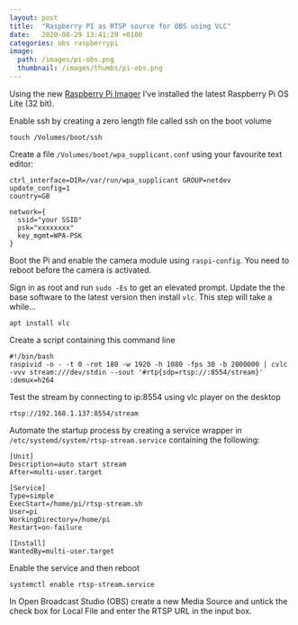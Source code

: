 ```yaml
---
layout: post
title:  "Raspberry PI as RTSP source for OBS using VLC"
date:   2020-08-29 13:41:29 +0100
categories: obs raspberrypi
image:
  path: /images/pi-obs.png
  thumbnail: /images/thumbs/pi-obs.png
---
```

Using the new [Raspberry Pi Imager](https://www.raspberrypi.org/downloads/) I’ve installed the latest Raspberry Pi OS Lite (32 bit).

Enable ssh by creating a zero length file called ssh on the boot volume

    touch /Volumes/boot/ssh

Create a file `/Volumes/boot/wpa_supplicant.conf` using your favourite text editor:

    ctrl_interface=DIR=/var/run/wpa_supplicant GROUP=netdev
    update_config=1
    country=GB

    network={
      ssid="your SSID"
      psk="xxxxxxxx"
      key_mgmt=WPA-PSK
    }

Boot the Pi and enable the camera module using `raspi-config`. You need to reboot before the camera is activated.

Sign in as root and run `sudo -Es` to get an elevated prompt. Update the the base software to the latest version then install `vlc`. This step will take a while…

    apt install vlc

Create a script containing this command line

    #!/bin/bash
    raspivid -o - -t 0 -rot 180 -w 1920 -h 1080 -fps 30 -b 2000000 | cvlc -vvv stream:///dev/stdin --sout '#rtp{sdp=rtsp://:8554/stream}' :demux=h264

Test the stream by connecting to ip:8554 using vlc player on the desktop

    rtsp://192.168.1.137:8554/stream

Automate the startup process by creating a service wrapper in `/etc/systemd/system/rtsp-stream.service` containing the following:

    [Unit]
    Description=auto start stream
    After=multi-user.target

    [Service]
    Type=simple
    ExecStart=/home/pi/rtsp-stream.sh
    User=pi
    WorkingDirectory=/home/pi
    Restart=on-failure

    [Install]
    WantedBy=multi-user.target

Enable the service and then reboot

    systemctl enable rtsp-stream.service

In Open Broadcast Studio (OBS) create a new Media Source and untick the check box for Local File and enter the RTSP URL in the input box.
